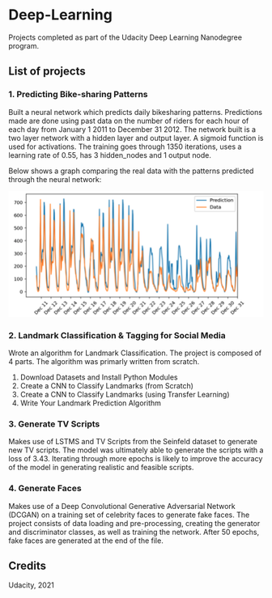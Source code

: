 # Deep-Learning

Projects completed as part of the Udacity Deep Learning Nanodegree program. 

## List of projects

### 1. Predicting Bike-sharing Patterns 

Built a neural network which predicts daily bikesharing patterns. Predictions made are done using past data on the number of riders for each hour of each day from January 1 2011 to December 31 2012. The network built is a two layer network with a hidden layer and output layer. A sigmoid function is used for activations. The training goes through 1350 iterations, uses a learning rate of 0.55, has 3 hidden_nodes and 1 output node. 

Below shows a graph comparing the real data with the patterns predicted through the neural network: 

<img src="https://github.com/yunjia1/Deep-Learning/blob/main/file/bikesharing-%20predictions%20vs.%20real%20data.png" />

### 2. Landmark Classification & Tagging for Social Media

Wrote an algorithm for Landmark Classification. The project is composed of 4 parts. The algorithm was primarly written from scratch. 

1. Download Datasets and Install Python Modules
2. Create a CNN to Classify Landmarks (from Scratch)
3. Create a CNN to Classify Landmarks (using Transfer Learning)
4. Write Your Landmark Prediction Algorithm


### 3. Generate TV Scripts 

Makes use of LSTMS and TV Scripts from the Seinfeld dataset to generate new TV scripts. The model was ultimately able to generate the scripts with a loss of 3.43. Iterating through more epochs is likely to improve the accuracy of the model in generating realistic and feasible scripts. 

### 4. Generate Faces 

Makes use of a Deep Convolutional Generative Adversarial Network (DCGAN) on a training set of celebrity faces to generate fake faces. The project consists of data loading and pre-processing, creating the generator and discriminator classes, as well as training the network. After 50 epochs, fake faces are generated at the end of the file. 


## Credits 

Udacity, 2021
